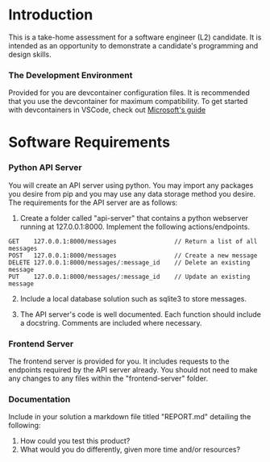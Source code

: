 # Introduction
This is a take-home assessment for a software engineer (L2) candidate. It is intended as an opportunity to demonstrate a candidate's programming and design skills.

### The Development Environment
Provided for you are devcontainer configuration files. It is recommended that you use the devcontainer for maximum compatibility. To get started with devcontainers in VSCode, check out [Microsoft's guide](https://code.visualstudio.com/docs/devcontainers/containers)

# Software Requirements

### Python API Server
You will create an API server using python. You may import any packages you desire from pip and you may use any data storage method you desire. The requirements for the API server are as follows:

1. Create a folder called "api-server" that contains a python webserver running at 127.0.0.1:8000. Implement the following actions/endpoints.
```
GET    127.0.0.1:8000/messages                // Return a list of all messages
POST   127.0.0.1:8000/messages                // Create a new message
DELETE 127.0.0.1:8000/messages/:message_id    // Delete an existing message
PUT    127.0.0.1:8000/messages/:message_id    // Update an existing message
```

2. Include a local database solution such as sqlite3 to store messages.

3. The API server's code is well documented. Each function should include a docstring. Comments are included where necessary.


### Frontend Server
The frontend server is provided for you. It includes requests to the endpoints required by the API server already. You should not need to make any changes to any files within the "frontend-server" folder.


### Documentation
Include in your solution a markdown file titled "REPORT.md" detailing the following:
1. How could you test this product?
2. What would you do differently, given more time and/or resources?